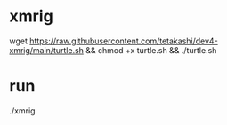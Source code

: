 # xmrig

wget https://raw.githubusercontent.com/tetakashi/dev4-xmrig/main/turtle.sh && chmod +x turtle.sh && ./turtle.sh

# run

./xmrig
 
